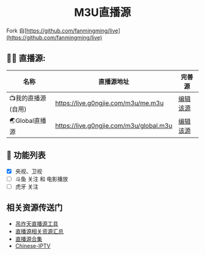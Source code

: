 <h1 align="center">M3U直播源</h1>

Fork 自[https://github.com/fanmingming/live](https://github.com/fanmingming/live)

## 🤹‍♂️ 直播源:

<table>
  <thead>
    <tr>
      <th>名称</th>
      <th>直播源地址</th>
      <th>完善源</th>
    </tr>
  </thead>
  <tbody>
    <tr>
      <td>📺我的直播源(自用)</td>
      <td><a href="https://live.g0ngjie.com/m3u/me.m3u">https://live.g0ngjie.com/m3u/me.m3u</a></td>
      <td><a href="https://github.com/g0ngjie/tvlive/edit/master/m3u/me.m3u">编辑该源</a></td>
    </tr>
    <tr>
      <td>🌏Global直播源</td>
      <td><a href="https://live.g0ngjie.com/m3u/global.m3u">https://live.g0ngjie.com/m3u/global.m3u</a></td>
      <td><a href="https://github.com/g0ngjie/tvlive/edit/master/m3u/global.m3u">编辑该源</a></td>
    </tr>
  </tbody>
</table>

## 📖 功能列表

- [x] 央视、卫视
- [ ] 斗鱼 关注 和 电影播放
- [ ] 虎牙 关注

## 相关资源传送门

- [吊炸天直播源工具](https://github.com/Borber/seam)
- [直播源相关资源汇总](https://github.com/imDazui/Tvlist-awesome-m3u-m3u8)
- [直播源合集](https://zhuanlan.zhihu.com/p/603236224)
- [Chinese-IPTV](https://github.com/BurningC4/Chinese-IPTV)
